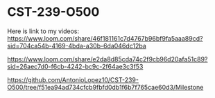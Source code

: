# CST-239-O500
Here is  link to my videos:
https://www.loom.com/share/46f181161c7d4767b96bf9fa5aaa89cd?sid=704ca54b-4169-4bda-a30b-6da046dc12ba

https://www.loom.com/share/e2da8d85cda74c2f9cb96d20afa51c89?sid=26aec7d0-f6cb-4242-bc9c-2f64ae3c3f53

https://github.com/AntonioLopez10/CST-239-O500/tree/f51ea94ad734cfcb9fbfd0db1f6b7f765cae60d3/Milestone
